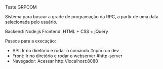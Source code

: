 Teste GRPCOM

Sistema para buscar a grade de programação da RPC, a partir de uma data selecionada pelo usuário.

Backend: Node.js
Frontend: HTML + CSS + jQuery

Passos para a execução:
- API: Ir no diretório e rodar o comando #npm run dev
- Front: Ir no diretório e rodar o webserver #http-server
- Navegador: Acessar http://localhost:8080
